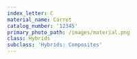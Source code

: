 ```yaml
---
index_letter: C
material_name: Carrot
catalog_number: '12345'
primary_photo_path: /images/material.png
class: Hybrids
subclass: 'Hybrids: Composites'
---
```


